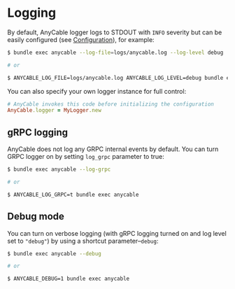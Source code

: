 # Logging

By default, AnyCable logger logs to STDOUT with `INFO` severity but can be easily configured (see [Configuration](configuration#parameters)), for example:

```sh
$ bundle exec anycable --log-file=logs/anycable.log --log-level debug

# or

$ ANYCABLE_LOG_FILE=logs/anycable.log ANYCABLE_LOG_LEVEL=debug bundle exec anycable
```

You can also specify your own logger instance for full control:

```ruby
# AnyCable invokes this code before initializing the configuration
AnyCable.logger = MyLogger.new
```

## gRPC logging

AnyCable does not log any GRPC internal events by default. You can turn GRPC logger on by setting `log_grpc` parameter to true:

```sh
$ bundle exec anycable --log-grpc

# or

$ ANYCABLE_LOG_GRPC=t bundle exec anycable
```

## Debug mode

You can turn on verbose logging (with gRPC logging turned on and log level set to `"debug"`) by using a shortcut parameter–`debug`:

```sh
$ bundle exec anycable --debug

# or

$ ANYCABLE_DEBUG=1 bundle exec anycable
```
